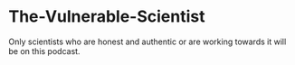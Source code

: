 # The-Vulnerable-Scientist
Only scientists who are honest and authentic or are working towards it will be on this podcast.
